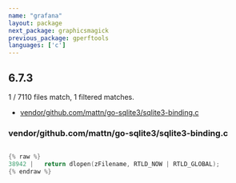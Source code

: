 ```yaml
---
name: "grafana"
layout: package
next_package: graphicsmagick
previous_package: gperftools
languages: ['c']
---
```

## 6.7.3
1 / 7110 files match, 1 filtered matches.

 - [vendor/github.com/mattn/go-sqlite3/sqlite3-binding.c](#vendorgithubcommattngo-sqlite3sqlite3-bindingc)

### vendor/github.com/mattn/go-sqlite3/sqlite3-binding.c

```c

{% raw %}
38942 |   return dlopen(zFilename, RTLD_NOW | RTLD_GLOBAL);
{% endraw %}

```